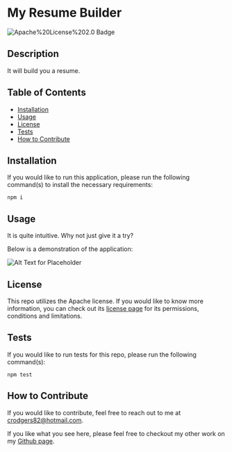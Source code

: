 # My Resume Builder

![Apache%20License%202.0 Badge](https://img.shields.io/badge/License-Apache%20License%202.0-blueviolet)

## Description

It will build you a resume.

## Table of Contents

- [Installation](#installation)
- [Usage](#usage)
- [License](#license)
- [Tests](#tests)
- [How to Contribute](#how-to-contribute)

## Installation

If you would like to run this application, please run the following command(s) to install the necessary requirements:
```
npm i
```

## Usage

It is quite intuitive. Why not just give it a try?

Below is a demonstration of the application: 

![Alt Text for Placeholder](https://via.placeholder.com/150)

## License

This repo utilizes the Apache license. If you would like to know more information, you can check out its [license page](https://choosealicense.com/licenses/apache-2.0/) for its permissions, conditions and limitations.

## Tests

If you would like to run tests for this repo, please run the following command(s):
```
npm test
```

## How to Contribute

If you would like to contribute, feel free to reach out to me at [crodgers82@hotmail.com](mailto:crodgers82@hotmail.com).

If you like what you see here, please feel free to checkout my other work on my [Github page](https://github.com/CraigR).
